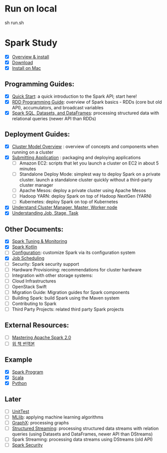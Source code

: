 # Run on local
sh run.sh

# Spark Study

- [x] [Overview & install](https://spark.apache.org/docs/latest/)
- [x] [Download](https://spark.apache.org/downloads.html)
- [x] [Install on Mac](https://medium.com/beeranddiapers/installing-apache-spark-on-mac-os-ce416007d79f)

## Programming Guides:
- [x] [Quick Start](https://spark.apache.org/docs/latest/quick-start.html): a quick introduction to the Spark API; start here!
- [x] [RDD Programming Guide](https://spark.apache.org/docs/latest/rdd-programming-guide.html): overview of Spark basics - RDDs (core but old API), accumulators, and broadcast variables
- [x] [Spark SQL, Datasets, and DataFrames](https://spark.apache.org/docs/latest/sql-getting-started.html): processing structured data with relational queries (newer API than RDDs)

## Deployment Guides:
- [x] [Cluster Model Overview](cluster-model-overview.md) : overview of concepts and components when running on a cluster
- [x] [Submitting Application](https://spark.apache.org/docs/latest/submitting-applications.html) : packaging and deploying applications
  - [ ] Amazon EC2: scripts that let you launch a cluster on EC2 in about 5 minutes
  - [ ] Standalone Deploy Mode: simplest way to deploy Spark on a private cluster. launch a standalone cluster quickly without a third-party cluster manager
  - [ ] Apache Mesos: deploy a private cluster using Apache Mesos
  - [ ] Hadoop YARN: deploy Spark on top of Hadoop NextGen (YARN)
  - [ ] Kubernetes: deploy Spark on top of Kubernetes
- [x] [Understand Cluster Manager, Master, Worker node](understanding-cluster-manager-master-worker-node.md)
- [x] [Understanding Job, Stage, Task](understanding-job-stage-task.md)

## Other Documents:
- [x] [Spark Tuning & Monitoring](spark-tuning-monitoring.md)
- [x] [Spark Kotlin](https://blog.jetbrains.com/kotlin/2020/08/introducing-kotlin-for-apache-spark-preview/)
- [ ] [Configuration](https://spark.apache.org/docs/latest/configuration.html): customize Spark via its configuration system
- [X] [Job Scheduling](job-scheduling.md)
- [ ] Security: Spark security support
- [ ] Hardware Provisioning: recommendations for cluster hardware
- [ ] Integration with other storage systems:
- [ ] Cloud Infrastructures
- [ ] OpenStack Swift
- [ ] Migration Guide: Migration guides for Spark components
- [ ] Building Spark: build Spark using the Maven system
- [ ] Contributing to Spark
- [ ] Third Party Projects: related third party Spark projects

## External Resources:
- [ ] [Mastering Apache Spark 2.0](https://mallikarjuna_g.gitbooks.io/spark/content/)
- [ ] [위 책 번역본](https://wikidocs.net/24672)

## Example
- [x] [Spark Program](https://spark.apache.org/examples.html)
- [x] [Scala](https://github.com/apache/spark/tree/master/examples/src/main/scala/org/apache/spark/examples)
- [x] [Python](https://github.com/apache/spark/tree/master/examples/src/main/python)

## Later
- [ ] [UnitTest](https://spark.apache.org/docs/latest/rdd-programming-guide.html#unit-testing)
- [ ] [MLlib](https://spark.apache.org/docs/latest/ml-guide.html): applying machine learning algorithms
- [ ] [GraphX](https://spark.apache.org/docs/latest/graphx-programming-guide.html): processing graphs
- [ ] [Structured Streaming](https://spark.apache.org/docs/latest/structured-streaming-programming-guide.html): processing structured data streams with relation queries (using Datasets and DataFrames, newer API than DStreams)
- [ ] Spark Streaming: processing data streams using DStreams (old API)
- [ ] [Spark Security](https://spark.apache.org/docs/latest/security.html)